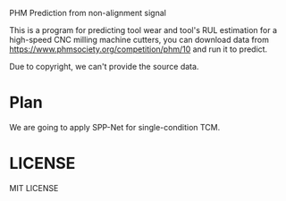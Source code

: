 PHM Prediction from non-alignment signal


This is a program for predicting tool wear and tool's RUL estimation for a high-speed CNC milling machine cutters, you can download data from https://www.phmsociety.org/competition/phm/10 and run it to predict.

Due to copyright, we can't provide the source data.

# Plan

We are going to apply SPP-Net for single-condition TCM.

# LICENSE

MIT LICENSE